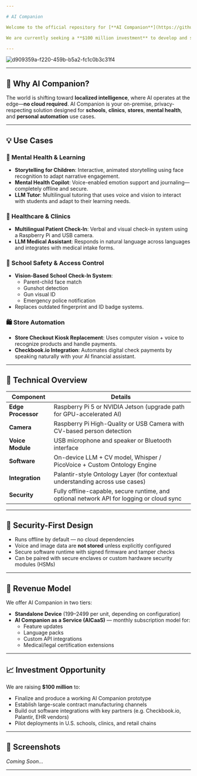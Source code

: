 ```yaml
---

# AI Companion

Welcome to the official repository for [**AI Companion**](https://github.com/caddison/AICompanion) — a revolutionary **portable AI assistant** integrating **computer vision**, **multilingual LLMs**, **voice control**, and **Palantir-style ontology systems** to solve real-world problems across security, education, health, and automation.

We are currently seeking a **$100 million investment** to develop and scale the AI Companion prototype, a device poised to become the personal AI terminal of the 21st century—**offline-first**, voice-native, and vision-aware.

---
```


![d909359a-f220-459b-b5a2-fc1c0b3c31f4](https://github.com/user-attachments/assets/b2999b3b-e889-4775-8fe4-94e0b45f5290)


---

## 🚀 Why AI Companion?

The world is shifting toward **localized intelligence**, where AI operates at the edge—**no cloud required**. AI Companion is your on-premise, privacy-respecting solution designed for **schools**, **clinics**, **stores**, **mental health**, and **personal automation** use cases.

---

## 💡 Use Cases

### 🧠 Mental Health & Learning
- **Storytelling for Children**: Interactive, animated storytelling using face recognition to adapt narrative engagement.
- **Mental Health Copilot**: Voice-enabled emotion support and journaling—completely offline and secure.
- **LLM Tutor**: Multilingual tutoring that uses voice and vision to interact with students and adapt to their learning needs.

### 🏥 Healthcare & Clinics
- **Multilingual Patient Check-In**: Verbal and visual check-in system using a Raspberry Pi and USB camera.
- **LLM Medical Assistant**: Responds in natural language across languages and integrates with medical intake forms.

### 🏫 School Safety & Access Control
- **Vision-Based School Check-In System**:
  - Parent-child face match
  - Gunshot detection
  - Gun visual ID
  - Emergency police notification
- Replaces outdated fingerprint and ID badge systems.

### 🛍️ Store Automation
- **Store Checkout Kiosk Replacement**: Uses computer vision + voice to recognize products and handle payments.
- **Checkbook.io Integration**: Automates digital check payments by speaking naturally with your AI financial assistant.

---

## 🔩 Technical Overview

| Component            | Details                                                                 |
|----------------------|-------------------------------------------------------------------------|
| **Edge Processor**   | Raspberry Pi 5 or NVIDIA Jetson (upgrade path for GPU-accelerated AI)   |
| **Camera**           | Raspberry Pi High-Quality or USB Camera with CV-based person detection  |
| **Voice Module**     | USB microphone and speaker or Bluetooth interface                       |
| **Software**         | On-device LLM + CV model, Whisper / PicoVoice + Custom Ontology Engine  |
| **Integration**      | Palantir-style Ontology Layer (for contextual understanding across use cases) |
| **Security**         | Fully offline-capable, secure runtime, and optional network API for logging or cloud sync |

---

## 🔐 Security-First Design

- Runs offline by default — no cloud dependencies
- Voice and image data are **not stored** unless explicitly configured
- Secure software runtime with signed firmware and tamper checks
- Can be paired with secure enclaves or custom hardware security modules (HSMs)

---

## 💼 Revenue Model

We offer AI Companion in two tiers:
- **Standalone Device** ($199–$2499 per unit, depending on configuration)
- **AI Companion as a Service (AICaaS)** — monthly subscription model for:
  - Feature updates
  - Language packs
  - Custom API integrations
  - Medical/legal certification extensions

---

## 📈 Investment Opportunity

We are raising **$100 million** to:
- Finalize and produce a working AI Companion prototype
- Establish large-scale contract manufacturing channels
- Build out software integrations with key partners (e.g. Checkbook.io, Palantir, EHR vendors)
- Pilot deployments in U.S. schools, clinics, and retail chains

---

## 📸 Screenshots

*Coming Soon...*

---
